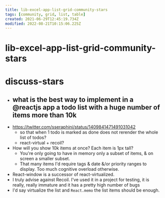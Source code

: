 ```yaml
---
title: lib-excel-app-list-grid-community-stars
tags: [community, grid, list, table]
created: 2021-06-29T12:45:19.734Z
modified: 2022-08-21T10:15:06.225Z
---
```


# lib-excel-app-list-grid-community-stars

# discuss-stars

- ## what is the best way to implement in a @reactjs app a todo list with a huge number of items more than 10k
- https://twitter.com/sseraphini/status/1409841471491031042
  - so that when 1 todo is marked as done does not rerender the whole list of todos?
  - react-virtual + recoil?
- How will you show 10k items at once?  Each item is 1px tall?
  - You're only going to have in memory only a subset of items, & on screen a smaller subset.
  - That many items I'd require tags & date &/or priority ranges to display. Too much cognitive overload otherwise.
- React-window is a successor of react-virtualized.
- I truly advise against Recoil. I've used it in a project for testing, it is really, really immature and it has a pretty high number of bugs
- I'd say virtualize the list and `React.memo` the list items should be enough.
